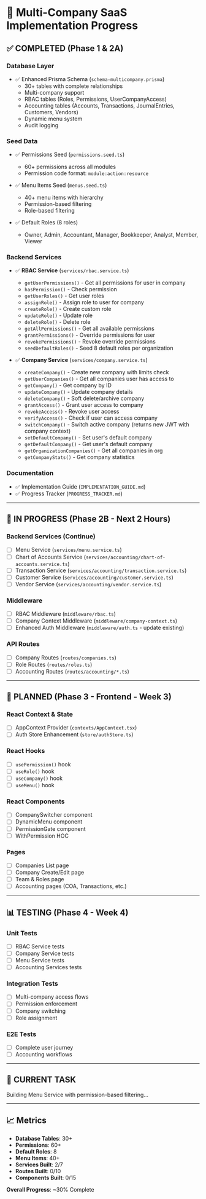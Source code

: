 # 🎯 **Multi-Company SaaS Implementation Progress**

## ✅ **COMPLETED** (Phase 1 & 2A)

### **Database Layer**
- ✅ Enhanced Prisma Schema (`schema-multicompany.prisma`)
  - 30+ tables with complete relationships
  - Multi-company support
  - RBAC tables (Roles, Permissions, UserCompanyAccess)
  - Accounting tables (Accounts, Transactions, JournalEntries, Customers, Vendors)
  - Dynamic menu system
  - Audit logging

### **Seed Data**
- ✅ Permissions Seed (`permissions.seed.ts`)
  - 60+ permissions across all modules
  - Permission code format: `module:action:resource`

- ✅ Menu Items Seed (`menus.seed.ts`)
  - 40+ menu items with hierarchy
  - Permission-based filtering
  - Role-based filtering

- ✅ Default Roles (8 roles)
  - Owner, Admin, Accountant, Manager, Bookkeeper, Analyst, Member, Viewer

### **Backend Services**
- ✅ **RBAC Service** (`services/rbac.service.ts`)
  - `getUserPermissions()` - Get all permissions for user in company
  - `hasPermission()` - Check permission
  - `getUserRoles()` - Get user roles
  - `assignRole()` - Assign role to user for company
  - `createRole()` - Create custom role
  - `updateRole()` - Update role
  - `deleteRole()` - Delete role
  - `getAllPermissions()` - Get all available permissions
  - `grantPermissions()` - Override permissions for user
  - `revokePermissions()` - Revoke override permissions
  - `seedDefaultRoles()` - Seed 8 default roles per organization

- ✅ **Company Service** (`services/company.service.ts`)
  - `createCompany()` - Create new company with limits check
  - `getUserCompanies()` - Get all companies user has access to
  - `getCompany()` - Get company by ID
  - `updateCompany()` - Update company details
  - `deleteCompany()` - Soft delete/archive company
  - `grantAccess()` - Grant user access to company
  - `revokeAccess()` - Revoke user access
  - `verifyAccess()` - Check if user can access company
  - `switchCompany()` - Switch active company (returns new JWT with company context)
  - `setDefaultCompany()` - Set user's default company
  - `getDefaultCompany()` - Get user's default company
  - `getOrganizationCompanies()` - Get all companies in org
  - `getCompanyStats()` - Get company statistics

### **Documentation**
- ✅ Implementation Guide (`IMPLEMENTATION_GUIDE.md`)
- ✅ Progress Tracker (`PROGRESS_TRACKER.md`)

---

## 🚧 **IN PROGRESS** (Phase 2B - Next 2 Hours)

### **Backend Services** (Continue)
- [ ] Menu Service (`services/menu.service.ts`)
- [ ] Chart of Accounts Service (`services/accounting/chart-of-accounts.service.ts`)
- [ ] Transaction Service (`services/accounting/transaction.service.ts`)
- [ ] Customer Service (`services/accounting/customer.service.ts`)
- [ ] Vendor Service (`services/accounting/vendor.service.ts`)

### **Middleware**
- [ ] RBAC Middleware (`middleware/rbac.ts`)
- [ ] Company Context Middleware (`middleware/company-context.ts`)
- [ ] Enhanced Auth Middleware (`middleware/auth.ts` - update existing)

### **API Routes**
- [ ] Company Routes (`routes/companies.ts`)
- [ ] Role Routes (`routes/roles.ts`)
- [ ] Accounting Routes (`routes/accounting/*.ts`)

---

## 📅 **PLANNED** (Phase 3 - Frontend - Week 3)

### **React Context & State**
- [ ] AppContext Provider (`contexts/AppContext.tsx`)
- [ ] Auth Store Enhancement (`store/authStore.ts`)

### **React Hooks**
- [ ] `usePermission()` hook
- [ ] `useRole()` hook
- [ ] `useCompany()` hook
- [ ] `useMenu()` hook

### **React Components**
- [ ] CompanySwitcher component
- [ ] DynamicMenu component
- [ ] PermissionGate component
- [ ] WithPermission HOC

### **Pages**
- [ ] Companies List page
- [ ] Company Create/Edit page
- [ ] Team & Roles page
- [ ] Accounting pages (COA, Transactions, etc.)

---

## 📊 **TESTING** (Phase 4 - Week 4)

### **Unit Tests**
- [ ] RBAC Service tests
- [ ] Company Service tests
- [ ] Menu Service tests
- [ ] Accounting Services tests

### **Integration Tests**
- [ ] Multi-company access flows
- [ ] Permission enforcement
- [ ] Company switching
- [ ] Role assignment

### **E2E Tests**
- [ ] Complete user journey
- [ ] Accounting workflows

---

## 🎯 **CURRENT TASK**
Building Menu Service with permission-based filtering...

---

## 📈 **Metrics**

- **Database Tables**: 30+
- **Permissions**: 60+
- **Default Roles**: 8
- **Menu Items**: 40+
- **Services Built**: 2/7
- **Routes Built**: 0/10
- **Components Built**: 0/15

**Overall Progress**: ~30% Complete
